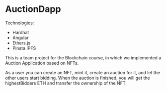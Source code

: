# AuctionDapp

Technologies: 
- Hardhat
- Angular 
- Ethers.js
- Pinata IPFS

This is a team project for the Blockchain course, in which we implemented a Auction Application based on NFTs.

As a user you can create an NFT, mint it, create an auction for it, and let the other users start bidding. When the auction is finished, you will get the highestBidders ETH and transfer the ownership of the NFT. 
